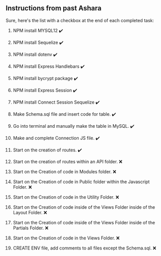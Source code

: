 ## Instructions from past Ashara

Sure, here's the list with a checkbox at the end of each completed task:

1. NPM install MYSQL12 ✔️

2. NPM install Sequelize ✔️

3. NPM install dotenv ✔️

4. NPM install Express Handlebars ✔️

5. NPM install bycrypt package ✔️

6. NPM install Express Session ✔️

7. NPM install Connect Session Sequelize ✔️

8. Make Schema.sql file and insert code for table. ✔️

9. Go into terminal and manually make the table in MySQL. ✔️

10. Make and complete Connection JS file. ✔️

11. Start on the creation of routes. ✔️

12. Start on the creation of routes within an API folder. ❌


13. Start on the Creation of code in Modules folder. ❌


14. Start on the Creation of code in Public folder within the Javascript Folder. ❌


15. Start on the Creation of code in the Utility Folder. ❌


16. Start on the Creation of code inside of the Views Folder inside of the Layout Folder. ❌


17. Start on the Creation of code inside of the Views Folder inside of the Partials Folder. ❌


18. Start on the Creation of code in the Views Folder. ❌


19. CREATE ENV file, add comments to all files except the Schema.sql. ❌
